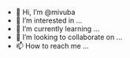 - 👋 Hi, I’m @mivuba
- 👀 I’m interested in ...
- 🌱 I’m currently learning ...
- 💞️ I’m looking to collaborate on ...
- 📫 How to reach me ...

<!---
mivuba/mivuba is a ✨ special ✨ repository because its `README.md` (this file) appears on your GitHub profile.
You can click the Preview link to take a look at your changes.
--->
